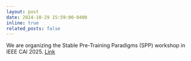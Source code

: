 ```yaml
---
layout: post
date: 2024-10-29 15:59:00-0400
inline: true
related_posts: false
---
```

We are organizing the Stable Pre-Training Paradigms (SPP) workshop in IEEE CAI 2025. [Link]((https://stable-pretraining-paradigms-for-llms.github.io/stable-pretraining-paradigms-for-llms-workshop.github.io/index))